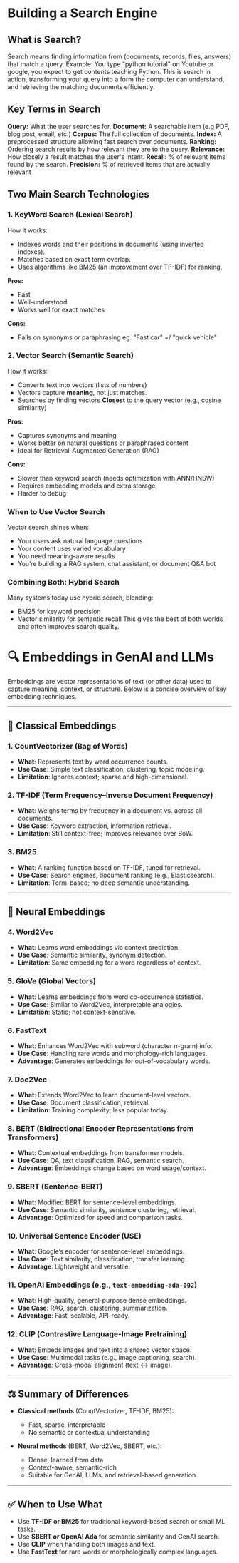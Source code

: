 # Building a Search Engine

## What is Search?

Search means finding information from (documents, records, files, answers) that match a query.
Example: You type "python tutorial" on Youtube or google, you expect to get contents teaching Python. This is search in action, transforming your query into a form the computer can understand, and retrieving the matching documents efficiently. 

## Key Terms in Search

**Query:** What the user searches for.
**Document:** A searchable item (e.g PDF, blog post, email, etc.)
**Corpus:** The full collection of documents. 
**Index:** A preprocessed structure allowing fast search over documents.
**Ranking:** Ordering search results by how relevant they are to the query. 
**Relevance:** How closely a result matches the user's intent.
**Recall:** % of relevant items found by the search. 
**Precision:** % of retrieved items that are actually relevant

## Two Main Search Technologies

### 1. KeyWord Search (Lexical Search)
How it works:
+ Indexes words and their positions in documents (using inverted indexes).
+ Matches based on exact term overlap.
+ Uses algorithms like BM25 (an improvement over TF-IDF) for ranking. 

**Pros:**
- Fast
- Well-understood
- Works well for exact matches

**Cons:**
- Fails on synonyms or paraphrasing eg. "Fast car" =/ "quick vehicle"

### 2. Vector Search (Semantic Search) 
How it works:
+ Converts text into vectors (lists of numbers)
+ Vectors capture **meaning**, not just matches.
+ Searches by finding vectors **Closest** to the query vector (e.g., cosine similarity)

**Pros:**
+ Captures synonyms and meaning
+ Works better on natural questions or paraphrased content
+ Ideal for Retrieval-Augmented Generation (RAG)

**Cons:**
+ Slower than keyword search (needs optimization with ANN/HNSW)
+ Requires embedding models and extra storage
+ Harder to debug

### When to Use Vector Search
Vector search shines when:
+ Your users ask natural language questions
+ Your content uses varied vocabulary
+ You need meaning-aware results
+ You’re building a RAG system, chat assistant, or document Q&A bot

### Combining Both: Hybrid Search
Many systems today use hybrid search, blending:
+ BM25 for keyword precision
+ Vector similarity for semantic recall
This gives the best of both worlds and often improves search quality.

# 🔍 Embeddings in GenAI and LLMs

Embeddings are vector representations of text (or other data) used to capture meaning, context, or structure. Below is a concise overview of key embedding techniques.

---

## 🧱 Classical Embeddings

### 1. CountVectorizer (Bag of Words)
- **What**: Represents text by word occurrence counts.
- **Use Case**: Simple text classification, clustering, topic modeling.
- **Limitation**: Ignores context; sparse and high-dimensional.

### 2. TF-IDF (Term Frequency–Inverse Document Frequency)
- **What**: Weighs terms by frequency in a document vs. across all documents.
- **Use Case**: Keyword extraction, information retrieval.
- **Limitation**: Still context-free; improves relevance over BoW.

### 3. BM25
- **What**: A ranking function based on TF-IDF, tuned for retrieval.
- **Use Case**: Search engines, document ranking (e.g., Elasticsearch).
- **Limitation**: Term-based; no deep semantic understanding.

---

## 🤖 Neural Embeddings

### 4. Word2Vec
- **What**: Learns word embeddings via context prediction.
- **Use Case**: Semantic similarity, synonym detection.
- **Limitation**: Same embedding for a word regardless of context.

### 5. GloVe (Global Vectors)
- **What**: Learns embeddings from word co-occurrence statistics.
- **Use Case**: Similar to Word2Vec, interpretable analogies.
- **Limitation**: Static; not context-sensitive.

### 6. FastText
- **What**: Enhances Word2Vec with subword (character n-gram) info.
- **Use Case**: Handling rare words and morphology-rich languages.
- **Advantage**: Generates embeddings for out-of-vocabulary words.

### 7. Doc2Vec
- **What**: Extends Word2Vec to learn document-level vectors.
- **Use Case**: Document classification, retrieval.
- **Limitation**: Training complexity; less popular today.

### 8. BERT (Bidirectional Encoder Representations from Transformers)
- **What**: Contextual embeddings from transformer models.
- **Use Case**: QA, text classification, RAG, semantic search.
- **Advantage**: Embeddings change based on word usage/context.

### 9. SBERT (Sentence-BERT)
- **What**: Modified BERT for sentence-level embeddings.
- **Use Case**: Semantic similarity, sentence clustering, retrieval.
- **Advantage**: Optimized for speed and comparison tasks.

### 10. Universal Sentence Encoder (USE)
- **What**: Google’s encoder for sentence-level embeddings.
- **Use Case**: Text similarity, classification, transfer learning.
- **Advantage**: Lightweight and versatile.

### 11. OpenAI Embeddings (e.g., `text-embedding-ada-002`)
- **What**: High-quality, general-purpose dense embeddings.
- **Use Case**: RAG, search, clustering, summarization.
- **Advantage**: Fast, scalable, API-ready.

### 12. CLIP (Contrastive Language-Image Pretraining)
- **What**: Embeds images and text into a shared vector space.
- **Use Case**: Multimodal tasks (e.g., image captioning, search).
- **Advantage**: Cross-modal alignment (text ↔ image).

---

## ⚖️ Summary of Differences

- **Classical methods** (CountVectorizer, TF-IDF, BM25):
  - Fast, sparse, interpretable
  - No semantic or contextual understanding

- **Neural methods** (BERT, Word2Vec, SBERT, etc.):
  - Dense, learned from data
  - Context-aware, semantic-rich
  - Suitable for GenAI, LLMs, and retrieval-based generation

---

## ✅ When to Use What

- Use **TF-IDF or BM25** for traditional keyword-based search or small ML tasks.
- Use **SBERT or OpenAI Ada** for semantic similarity and GenAI search.
- Use **CLIP** when handling both images and text.
- Use **FastText** for rare words or morphologically complex languages.

